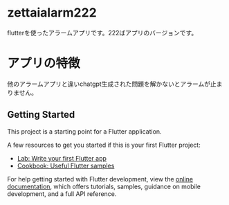 # zettaialarm222

flutterを使ったアラームアプリです。222ばアプリのバージョンです。

# アプリの特徴

他のアラームアプリと違いchatgpt生成された問題を解かないとアラームが止まりません。

## Getting Started

This project is a starting point for a Flutter application.

A few resources to get you started if this is your first Flutter project:

- [Lab: Write your first Flutter app](https://docs.flutter.dev/get-started/codelab)
- [Cookbook: Useful Flutter samples](https://docs.flutter.dev/cookbook)

For help getting started with Flutter development, view the
[online documentation](https://docs.flutter.dev/), which offers tutorials,
samples, guidance on mobile development, and a full API reference.
